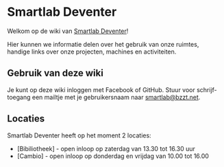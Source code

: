 <!-- TITLE: Smartlab Deventer -->

# Smartlab Deventer
Welkom op de wiki van [Smartlab Deventer](https://smartlabdeventer.nl)!

Hier kunnen we informatie delen over het gebruik van onze ruimtes, handige links over onze projecten, machines en activiteiten.

## Gebruik van deze wiki
Je kunt op deze wiki inloggen met Facebook of GitHub. Stuur voor schrijf-toegang een mailtje met je gebruikersnaam naar [smartlab@bzzt.net](mailto:smartlab@bzzt.net).
## Locaties
Smartlab Deventer heeft op het moment 2 locaties:

* [Bibiliotheek] - open inloop op zaterdag van 13.30 tot 16.30 uur
* [Cambio] - open inloop op donderdag en vrijdag van 10.00 tot 16.00